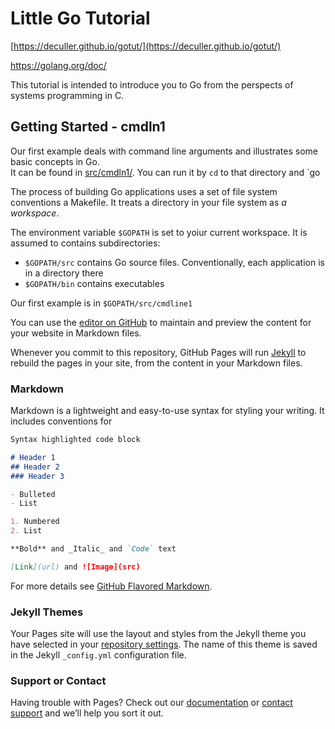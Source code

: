 # Little Go Tutorial

[https://deculler.github.io/gotut/](https://deculler.github.io/gotut/)

https://golang.org/doc/


This tutorial is intended to introduce you to Go from the perspects of systems programming in C.

## Getting Started - cmdln1

Our first example deals with command line arguments and illustrates some basic concepts in Go.  
It can be found in [src/cmdln1/](https://github.com/deculler/gotut/src/cmdln1).  You
can run it by `cd` to that directory and `go 



The process of building Go applications uses a set of file system conventions 
a Makefile.  It treats a directory in your file system as *a workspace*.


The environment variable `$GOPATH` is set to yoiur current workspace. It
is assumed to contains subdirectories:

* `$GOPATH/src` contains Go source files.  Conventionally, each application is in
a directory there
* `$GOPATH/bin` contains executables

Our first example is in `$GOPATH/src/cmdline1`










You can use the [editor on GitHub](https://github.com/deculler/gotut/edit/master/README.md) to maintain and preview the content for your website in Markdown files.

Whenever you commit to this repository, GitHub Pages will run [Jekyll](https://jekyllrb.com/) to rebuild the pages in your site, from the content in your Markdown files.

### Markdown

Markdown is a lightweight and easy-to-use syntax for styling your writing. It includes conventions for

```markdown
Syntax highlighted code block

# Header 1
## Header 2
### Header 3

- Bulleted
- List

1. Numbered
2. List

**Bold** and _Italic_ and `Code` text

[Link](url) and ![Image](src)
```

For more details see [GitHub Flavored Markdown](https://guides.github.com/features/mastering-markdown/).

### Jekyll Themes

Your Pages site will use the layout and styles from the Jekyll theme you have selected in your [repository settings](https://github.com/deculler/gotut/settings). The name of this theme is saved in the Jekyll `_config.yml` configuration file.

### Support or Contact

Having trouble with Pages? Check out our [documentation](https://help.github.com/categories/github-pages-basics/) or [contact support](https://github.com/contact) and we’ll help you sort it out.
